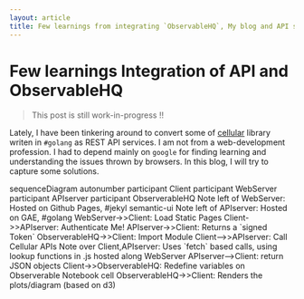 ```yaml
---
layout: article
title: Few learnings from integrating `ObservableHQ`, My blog and API service
---
```


<div id="g_id_onload"
     data-client_id="565126014426-fis7623ann950k0i711upje0o5kt3qhp.apps.googleusercontent.com"
     data-context="signin"
     data-ux_mode="popup"
     data-callback="handleCredentialResponse"
     data-nonce="website123"
     data-auto_prompt="true">
</div>


# Few learnings Integration of API and ObservableHQ 

> This post is still work-in-progress !!

Lately, I have been tinkering around to convert some of <a href="https://github.com/wiless/cellular">cellular</a> library writen in `#golang` as REST API services. I am not from a web-development profession. I had to depend mainly on `google` for finding learning and understanding the issues thrown by browsers. In this blog, I will try to capture some solutions.


<div class="mermaid">
sequenceDiagram
    autonumber
    participant Client
    participant WebServer
    participant APIserver    
    participant ObserverableHQ
    Note left of WebServer: Hosted on Github Pages, #jekyl semantic-ui 
    Note left of APIserver: Hosted on GAE, #golang
    WebServer->>Client: Load Static Pages    
    Client->>APIserver: Authenticate Me!    
    APIserver->>Client: Returns a `signed Token`
    ObserverableHQ->>Client: Import Module
    Client-->>APIserver: Call Cellular APIs 
    Note over Client,APIserver: Uses `fetch` based calls, using lookup functions in .js hosted along WebServer 
    APIserver-->Client:  return JSON objects
    Client->>ObserverableHQ: Redefine variables on Observerable Notebook cell
    ObserverableHQ->>Client: Renders the plots/diagram (based on d3)    

</div>



